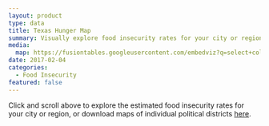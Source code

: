 ```yaml
---
layout: product
type: data
title: Texas Hunger Map
summary: Visually explore food insecurity rates for your city or region.
media:
  map: https://fusiontables.googleusercontent.com/embedviz?q=select+col0%3E%3E1+from+1UjMrAkUjbFNaA0sz2vGNAHMdSmFncA3PYDv4jCcO&viz=MAP&h=false&lat=31.66074213607565&lng=-99.91060311562501&t=1&z=6&l=col0%3E%3E1&y=2&tmplt=2&hml=KML
date: 2017-02-04
categories:
  - Food Insecurity
featured: false
---
```

Click and scroll above to explore the estimated food insecurity rates for your city or region, or download maps of individual political districts [here](https://s3-us-west-2.amazonaws.com/assets.feedingtexas.org/docs/Feeding-Texas-District-Hunger-Maps.zip). 
